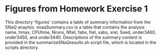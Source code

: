 # Figures from Homework Exercise 1

This directory 'figures' contains a table of summary information from the SNaQ anaylsis.
snaqSummary.csv is a table that contains the analysis name, hmax, CPUtime, Nruns,
Nfail, fabs, frel, xabs, xrel, Seed, under3460, under3450, and under3440.
Descriptions of the summary content is provided in the summarizeSNaQresults.sh
script file, which is located in the scripts directory.
